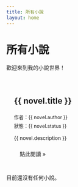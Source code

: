```yaml
---
title: 所有小說
layout: home
---
```


<script setup>
import { data as novels } from './novels.data.mjs'; // 引入資料，假設 novels.data.mjs 在同一目錄
                                                  // 如果 novels.data.mjs 在別處，路徑需要調整
import { withBase } from 'vitepress';
</script>

# 所有小說

歡迎來到我的小說世界！

<div v-if="novels && novels.length > 0" class="novel-list">
  <div v-for="novel in novels" :key="novel.id" class="novel-item">
    <a :href="withBase(novel.link)">
      <img v-if="novel.coverImage" :src="withBase(novel.coverImage)" :alt="novel.title + ' 封面'" class="novel-list-cover">
      <h2>{{ novel.title }}</h2>
    </a>
    <p class="novel-list-author">作者：{{ novel.author }}</p>
    <p class="novel-list-status">狀態：{{ novel.status }}</p>
    <p class="novel-list-description">{{ novel.description }}</p>
    <a :href="withBase(novel.link)" class="read-more">點此閱讀 &raquo;</a>
  </div>
</div>
<p v-else>
  目前還沒有任何小說。
</p>

<style scoped>
.novel-list {
  display: grid;
  grid-template-columns: repeat(auto-fill, minmax(280px, 1fr)); /* 響應式網格佈局 */
  gap: 20px;
  margin-top: 30px;
}
.novel-item {
  border: 1px solid var(--vp-c-divider);
  padding: 20px;
  border-radius: 8px;
  background-color: var(--vp-c-bg-soft);
  display: flex;
  flex-direction: column;
}
.novel-item h2 {
  margin-top: 0;
  font-size: 1.5em;
  border-bottom: none;
}
.novel-list-cover {
  width: 100%;
  max-height: 200px; /* 限制封面高度 */
  object-fit: cover; /* 保持圖片比例並裁剪 */
  border-radius: 4px;
  margin-bottom: 15px;
}
.novel-list-author, .novel-list-status {
  font-size: 0.9em;
  color: var(--vp-c-text-2);
  margin: 2px 0;
}
.novel-list-description {
  font-size: 0.95em;
  color: var(--vp-c-text-1);
  flex-grow: 1; /* 讓描述佔滿剩餘空間 */
  margin-bottom: 15px;
}
.read-more {
  display: inline-block;
  padding: 8px 15px;
  background-color: var(--vp-c-brand-1);
  color: var(--vp-c-bg-soft);
  border-radius: 4px;
  text-decoration: none;
  transition: background-color 0.3s;
  align-self: flex-start; /* 讓按鈕在底部左對齊 */
}
.read-more:hover {
  background-color: var(--vp-c-brand-2);
}
</style>
